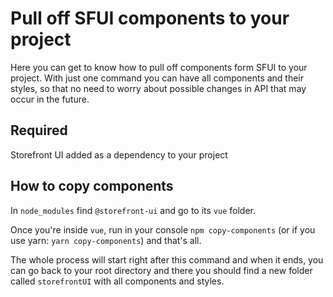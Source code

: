 # Pull off SFUI components to your project 

Here you can get to know how to pull off components form SFUI to your project.
With just one command you can have all components and their styles, so that no need to worry about possible changes in API that may occur in the future. 

## Required

Storefront UI added as a dependency to your project

## How to copy components

In `node_modules` find `@storefront-ui` and go to its `vue` folder.

Once you're inside `vue`, run in your console `npm copy-components` (or if you use yarn: `yarn copy-components`) and that's all. 

The whole process will start right after this command and when it ends, you can go back to your root directory and there you should find a new folder called `storefrontUI` with all components and styles.
